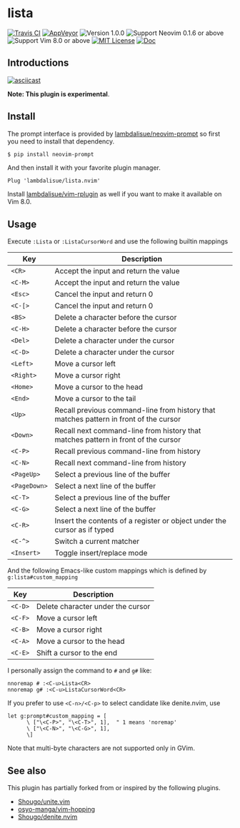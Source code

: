 lista
==============================================================================
[![Travis CI](https://img.shields.io/travis/lambdalisue/lista.nvim/master.svg?style=flat-square&label=Travis%20CI)](https://travis-ci.org/lambdalisue/lista.nvim)
[![AppVeyor](https://img.shields.io/appveyor/ci/lambdalisue/lista.nvim/master.svg?style=flat-square&label=AppVeyor)](https://ci.appveyor.com/project/lambdalisue/lista.nvim/branch/master)
![Version 1.0.0](https://img.shields.io/badge/version-1.0.0-yellow.svg?style=flat-square)
![Support Neovim 0.1.6 or above](https://img.shields.io/badge/support-Neovim%200.1.6%20or%20above-green.svg?style=flat-square)
![Support Vim 8.0 or above](https://img.shields.io/badge/support-Vim%208.0.0%20or%20above-yellowgreen.svg?style=flat-square)
[![MIT License](https://img.shields.io/badge/license-MIT-blue.svg?style=flat-square)](LICENSE.md)
[![Doc](https://img.shields.io/badge/doc-%3Ah%20lista-orange.svg?style=flat-square)](doc/lista.txt)


Introductions
-------------------------------------------------------------------------------
[![asciicast](https://asciinema.org/a/87432.png)](https://asciinema.org/a/87432)

**Note: This plugin is experimental**.

Install
-------------------------------------------------------------------------------

The prompt interface is provided by [lambdalisue/neovim-prompt](https://github.com/lambdalisue/neovim-prompt) so first you need to install that dependency.

```sh
$ pip install neovim-prompt
```

And then install it with your favorite plugin manager.

```vim
Plug 'lambdalisue/lista.nvim'
```

Install [lambdalisue/vim-rplugin](https://github.com/lambdalisue/vim-rplugin) as well if you want to make it available on Vim 8.0.

Usage
-------------------------------------------------------------------------------
Execute `:Lista` or `:ListaCursorWord` and use the following builtin mappings

Key		| Description
--------------- | ---------------------------------------------------------------
`<CR>`		| Accept the input and return the value
`<C-M>`		| Accept the input and return the value
`<Esc>`		| Cancel the input and return 0
`<C-[>`		| Cancel the input and return 0
`<BS>`		| Delete a character before the cursor
`<C-H>`		| Delete a character before the cursor
`<Del>`		| Delete a character under the cursor
`<C-D>`		| Delete a character under the cursor
`<Left>`	| Move a cursor left
`<Right>`	| Move a cursor right
`<Home>`	| Move a cursor to the head
`<End>`		| Move a cursor to the tail
`<Up>`		| Recall previous command-line from history that matches pattern in front of the cursor
`<Down>`	| Recall next command-line from history that matches pattern in front of the cursor
`<C-P>`		| Recall previous command-line from history
`<C-N>`		| Recall next command-line from history
`<PageUp>`	| Select a previous line of the buffer
`<PageDown>`	| Select a next line of the buffer
`<C-T>`		| Select a previous line of the buffer
`<C-G>`		| Select a next line of the buffer
`<C-R>`		| Insert the contents of a register or object under the cursor as if typed
`<C-^>`		| Switch a current matcher
`<Insert>`	| Toggle insert/replace mode

And the following Emacs-like custom mappings which is defined by `g:lista#custom_mapping`

Key		| Description
--------------- | ---------------------------------------------------------------
`<C-D>`		| Delete character under the cursor
`<C-F>`		| Move a cursor left
`<C-B>`		| Move a cursor right
`<C-A>`		| Move a cursor to the head
`<C-E>`		| Shift a cursor to the end

I personally assign the command to `#` and `g#` like:

```vim
nnoremap # :<C-u>Lista<CR>
nnoremap g# :<C-u>ListaCursorWord<CR>
```

If you prefer to use `<C-n>/<C-p>` to select candidate like denite.nvim, use

```vim
let g:prompt#custom_mapping = [
      \ ["\<C-P>", "\<C-T>", 1],  " 1 means 'noremap'
      \ ["\<C-N>", "\<C-G>", 1],
      \]
```

Note that multi-byte characters are not supported only in GVim.


See also
-------------------------------------------------------------------------------
This plugin has partially forked from or inspired by the following plugins.

- [Shougo/unite.vim](https://github.com/Shougo/unite.vim)
- [osyo-manga/vim-hopping](https://github.com/osyo-manga/vim-hopping)
- [Shougo/denite.nvim](https://github.com/Shougo/denite.nvim)
